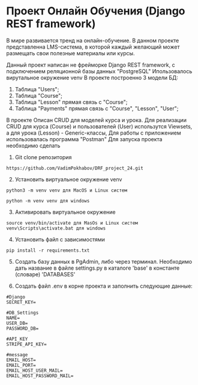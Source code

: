 # Проект Онлайн Обучения (Django REST framework)
В мире развивается тренд на онлайн-обучение.
В данном проекте представленна LMS-система, в которой каждый желающий может размещать свои полезные материалы или курсы.

Данный проект написан не фрейморке Django REST framework, с подключением реляционной базы данных "PostgreSQL"
Ипользовалось вирутальное окружение venv В проекте построенно 3 модели БД:

1. Таблица "Users";
2. Таблица "Course";
3. Таблица "Lesson" прямая связь с "Course";
4. Таблица "Payments" прямая связь с "Course", "Lesson", "User";

В проекте Описан CRUD для моделей курса и урока.
Для реализации CRUD для курса (Course) и пользователей (User) использутся Viewsets, а для урока (Lesson) - Generic-классы,
Для работы с приложением использовалась программа "Postman"
Для запуска проекта необходимо сделать

1. Git clone репозитория
```
https://github.com/VadimPokhabov/DRF_project_24.git
```
2. Установить виртуальное окружение venv
```
python3 -m venv venv для MacOS и Linux систем

python -m venv venv для windows
```
3. Активировать виртуальное окружение
```
source venv/bin/activate для MasOs и Linux систем
venv\Scripts\activate.bat для windows
```
4. Установить файл с зависимостями
```
pip install -r requirements.txt
```
5. Создать базу данных в PgAdmin, либо через терминал. Необходимо дать название в файле settings.py в каталоге 'base' в константе (словаре) 'DATABASES'

6. Создать файл .env в корне проекта и заполнить следующие данные:
```
#Django
SECRET_KEY=

#DB_Settings
NAME=
USER_DB=
PASSWORD_DB=

#API_KEY
STRIPE_API_KEY=

#message
EMAIL_HOST=
EMAIL_PORT=
EMAIL_HOST_USER_MAIL=
EMAIL_HOST_PASSWORD_MAIL=
```
